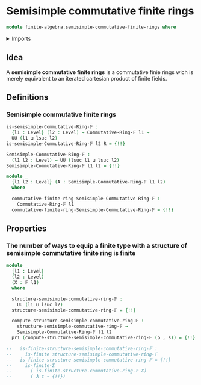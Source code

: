 # Semisimple commutative finite rings

```agda
module finite-algebra.semisimple-commutative-finite-rings where
```

<details><summary>Imports</summary>

```agda
open import elementary-number-theory.natural-numbers

open import finite-algebra.commutative-finite-rings
open import finite-algebra.dependent-products-commutative-finite-rings
open import finite-algebra.finite-fields
open import finite-algebra.homomorphisms-commutative-finite-rings

open import foundation.dependent-pair-types
open import foundation.existential-quantification
open import foundation.function-types
open import foundation.propositional-truncations
open import foundation.universe-levels

open import univalent-combinatorics.finite-types
open import univalent-combinatorics.standard-finite-types
```

</details>

## Idea

A **semisimple commutative finite rings** is a commutative finie rings wich is
merely equivalent to an iterated cartesian product of finite fields.

## Definitions

### Semisimple commutative finite rings

```agda
is-semisimple-Commutative-Ring-𝔽 :
  {l1 : Level} (l2 : Level) → Commutative-Ring-𝔽 l1 →
  UU (l1 ⊔ lsuc l2)
is-semisimple-Commutative-Ring-𝔽 l2 R = {!!}

Semisimple-Commutative-Ring-𝔽 :
  (l1 l2 : Level) → UU (lsuc l1 ⊔ lsuc l2)
Semisimple-Commutative-Ring-𝔽 l1 l2 = {!!}

module _
  {l1 l2 : Level} (A : Semisimple-Commutative-Ring-𝔽 l1 l2)
  where

  commutative-finite-ring-Semisimple-Commutative-Ring-𝔽 :
    Commutative-Ring-𝔽 l1
  commutative-finite-ring-Semisimple-Commutative-Ring-𝔽 = {!!}
```

## Properties

### The number of ways to equip a finite type with a structure of semisimple commutative finite ring is finite

```agda
module _
  {l1 : Level}
  (l2 : Level)
  (X : 𝔽 l1)
  where

  structure-semisimple-commutative-ring-𝔽 :
    UU (l1 ⊔ lsuc l2)
  structure-semisimple-commutative-ring-𝔽 = {!!}

  compute-structure-semisimple-commutative-ring-𝔽 :
    structure-semisimple-commutative-ring-𝔽 →
    Semisimple-Commutative-Ring-𝔽 l1 l2
  pr1 (compute-structure-semisimple-commutative-ring-𝔽 (p , s)) = {!!}

--   is-finite-structure-semisimple-commutative-ring-𝔽 :
--     is-finite structure-semisimple-commutative-ring-𝔽
--   is-finite-structure-semisimple-commutative-ring-𝔽 = {!!}
--     is-finite-Σ
--       ( is-finite-structure-commutative-ring-𝔽 X)
--       ( λ c → {!!})
```
